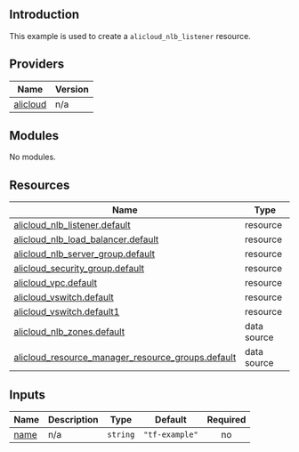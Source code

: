 ## Introduction

This example is used to create a `alicloud_nlb_listener` resource.

<!-- BEGIN_TF_DOCS -->
## Providers

| Name | Version |
|------|---------|
| <a name="provider_alicloud"></a> [alicloud](#provider\_alicloud) | n/a |

## Modules

No modules.

## Resources

| Name | Type |
|------|------|
| [alicloud_nlb_listener.default](https://registry.terraform.io/providers/aliyun/alicloud/latest/docs/resources/nlb_listener) | resource |
| [alicloud_nlb_load_balancer.default](https://registry.terraform.io/providers/aliyun/alicloud/latest/docs/resources/nlb_load_balancer) | resource |
| [alicloud_nlb_server_group.default](https://registry.terraform.io/providers/aliyun/alicloud/latest/docs/resources/nlb_server_group) | resource |
| [alicloud_security_group.default](https://registry.terraform.io/providers/aliyun/alicloud/latest/docs/resources/security_group) | resource |
| [alicloud_vpc.default](https://registry.terraform.io/providers/aliyun/alicloud/latest/docs/resources/vpc) | resource |
| [alicloud_vswitch.default](https://registry.terraform.io/providers/aliyun/alicloud/latest/docs/resources/vswitch) | resource |
| [alicloud_vswitch.default1](https://registry.terraform.io/providers/aliyun/alicloud/latest/docs/resources/vswitch) | resource |
| [alicloud_nlb_zones.default](https://registry.terraform.io/providers/aliyun/alicloud/latest/docs/data-sources/nlb_zones) | data source |
| [alicloud_resource_manager_resource_groups.default](https://registry.terraform.io/providers/aliyun/alicloud/latest/docs/data-sources/resource_manager_resource_groups) | data source |

## Inputs

| Name | Description | Type | Default | Required |
|------|-------------|------|---------|:--------:|
| <a name="input_name"></a> [name](#input\_name) | n/a | `string` | `"tf-example"` | no |
<!-- END_TF_DOCS -->    